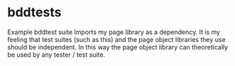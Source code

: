# bddtests
Example bddtest suite Imports my page library as a dependency. It is my feeling that test suites (such as this) and the page object libraries they use should be independent. In this way the page object library can theoretically be used by any tester / test suite.

